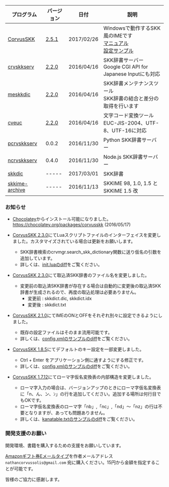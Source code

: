 
| プログラム | バージョン | 日付 | 説明 |
|---|---|---|---|
| [CorvusSKK](https://github.com/nathancorvussolis/corvusskk) | [2.5.1](https://github.com/nathancorvussolis/corvusskk/releases/tag/2.5.1) | 2017/02/26 | Windowsで動作するSKK風のIMEです<br>[マニュアル](https://github.com/nathancorvussolis/corvusskk/blob/2.5.1/README.md)<br>[設定サンプル](https://github.com/nathancorvussolis/corvusskk/tree/2.5.1/installer/config-sample) |
| [crvskkserv](https://github.com/nathancorvussolis/crvskkserv) | [2.2.0](https://github.com/nathancorvussolis/crvskkserv/releases/tag/2.2.0) | 2016/04/16 | SKK辞書サーバー<br>Google CGI API for Japanese Inputにも対応 |
| [meskkdic](https://github.com/nathancorvussolis/meskkdic) | [2.2.0](https://github.com/nathancorvussolis/meskkdic/releases/tag/2.2.0) | 2016/04/16 | SKK辞書メンテナンスツール<br>SKK辞書の結合と差分の取得を行います |
| [cveuc](https://github.com/nathancorvussolis/cveuc) | [2.2.0](https://github.com/nathancorvussolis/cveuc/releases/tag/2.2.0) | 2016/04/16 | 文字コード変換ツール<br>EUC-JIS-2004、UTF-8、UTF-16に対応 |
| [pcrvskkserv](https://github.com/nathancorvussolis/pcrvskkserv) | 0.0.2 | 2016/11/30 | Python SKK辞書サーバー |
| [ncrvskkserv](https://github.com/nathancorvussolis/ncrvskkserv) | 0.4.0 | 2016/11/30 | Node.js SKK辞書サーバー |
| [skkdic](https://github.com/nathancorvussolis/skkdic) | ----- | 2017/03/01 | SKK辞書 |
| [skkime-archive](https://github.com/nathancorvussolis/skkime-archive) | ----- | 2016/11/13 | SKKIME 98, 1.0, 1.5 と SKKIME 1.5 改 |

### お知らせ

* [Chocolatey](https://chocolatey.org/)からインストール可能になりました。https://chocolatey.org/packages/corvusskk (2016/05/17)

* [CorvusSKK 2.3.0](https://github.com/nathancorvussolis/corvusskk/releases/tag/2.3.0)にてLuaスクリプトファイルのインターフェイスを変更しました。カスタマイズされている場合は更新をお願いします。
  * SKK辞書検索のcrvmgr.search_skk_dictionary関数に送り仮名の引数を追加しています。
  * 詳しくは、[init.luaのdiff](https://github.com/nathancorvussolis/corvusskk/commit/360f2e12319c8cae812c1a428ea4ae2f80aa0f5b#diff-4ed04d9f881b697acf01312c3d80f743)をご覧ください。

* [CorvusSKK 2.3.0](https://github.com/nathancorvussolis/corvusskk/releases/tag/2.3.0)にて取込済SKK辞書のファイル名を変更しました。
  * 変更前の取込済SKK辞書が存在する場合は自動的に変更後の取込済SKK辞書が生成されるので、再度の取込処理は必要ありません。
    * 変更前 : skkdict.dic, skkdict.idx
    * 変更後 : skkdict.txt

* [CorvusSKK 2.1.0](https://github.com/nathancorvussolis/corvusskk/releases/tag/2.1.0)にてIMEのONとOFFをそれぞれ別々に設定できるようにしました。
  * 既存の設定ファイルはそのまま流用可能です。
  * 詳しくは、[config.xmlのサンプルのdiff](https://github.com/nathancorvussolis/corvusskk/commit/a12bc4c1e72bf34866e93a4131e3fcd0f91f39b8#diff-3b6dfa77bbb7a2f52ef0ece867c79834)をご覧ください。

* [CorvusSKK 1.8.5](https://github.com/nathancorvussolis/corvusskk/releases/tag/1.8.5)にてデフォルトのキー設定を一部変更しました。

  * Ctrl + Enter をアプリケーション側に通すようにする修正です。
  * 詳しくは、[config.xmlのサンプルのdiff](https://github.com/nathancorvussolis/corvusskk/commit/8b4e6889bd644055b6e60fdf15bf2a3b13532488#diff-3b6dfa77bbb7a2f52ef0ece867c79834)をご覧ください。

* [CorvusSKK 1.7.12](https://github.com/nathancorvussolis/corvusskk/releases/tag/1.7.12)にてローマ字仮名変換表の内部構造を変更しました。

  * ローマ字入力の場合は、バージョンアップのときにローマ字仮名変換表に「n、ん、ン、ﾝ」の行を追加してください。追加する場所は何行目でもOKです。
  * ローマ字仮名変換表のローマ字「nb」,「nc」,「nd」〜「nz」の行は不要となりますが、あっても問題ありません。
  * 詳しくは、[kanatable.txtのサンプルのdiff](https://github.com/nathancorvussolis/corvusskk/commit/b6a4f14363ca25f2390f9e45cca95ae8fd20ee1d#diff-6e3939736bb31470e55c3440f0501289)をご覧ください。

### 開発支援のお願い

開発環境、書籍を購入するための支援をお願いしています。

[Amazonギフト券Eメールタイプ](https://www.amazon.co.jp/gp/product/B004N3APGO/)を作者メールアドレス ``nathancorvussolis@gmail.com`` 宛に購入ください。15円から金額を指定することが可能です。

皆様のご協力に感謝します。
